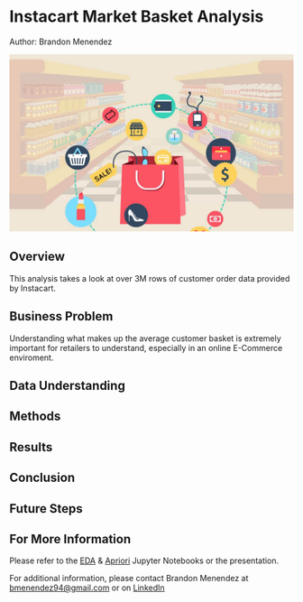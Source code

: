 # Instacart Market Basket Analysis
Author: Brandon Menendez 

![Instacart, Market Basket Analysis](./images/market_basket.jpg)

## Overview
This analysis takes a look at over 3M rows of customer order data provided by Instacart. 


## Business Problem 
Understanding what makes up the average customer basket is extremely important for retailers to understand, especially in an online E-Commerce enviroment. 

## Data Understanding 


## Methods 


## Results 


## Conclusion 


## Future Steps 



## For More Information
Please refer to the [EDA](https://github.com/brandmend/Instacart_Basket_Prediction_Analysis/blob/main/Instacart_Basket_Analysis_EDA_LogReg.ipynb) & [Apriori](https://github.com/brandmend/Instacart_Basket_Prediction_Analysis/blob/main/Instacart_Basket_Analysis_Apriori.ipynb) Jupyter Notebooks or the presentation.

For additional information, please contact Brandon Menendez at [bmenendez94@gmail.com](bmenendez94@gmail.com) or on [LinkedIn](http://linkedin.com/in/brandon-menendez/) 
